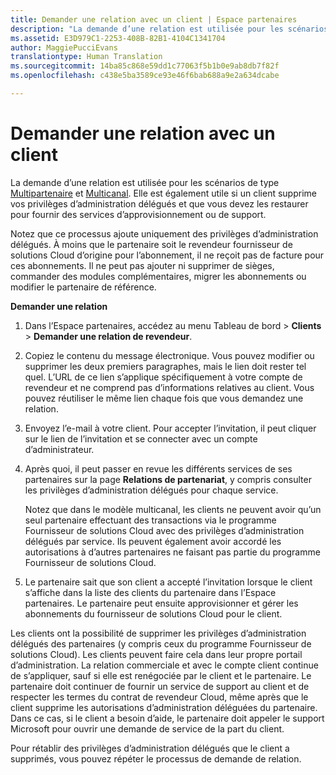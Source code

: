```yaml
---
title: Demander une relation avec un client | Espace partenaires
description: "La demande d’une relation est utilisée pour les scénarios Multipartenaire et Multicanal. Elle est également utile si un client supprime vos privilèges d’administration délégués et si vous devez les restaurer pour fournir des services d’approvisionnement ou de support."
ms.assetid: E3D979C1-2253-408B-82B1-4104C1341704
author: MaggiePucciEvans
translationtype: Human Translation
ms.sourcegitcommit: 14ba85c868e59dd1c77063f5b1b0e9ab8db7f82f
ms.openlocfilehash: c438e5ba3589ce93e46f6bab688a9e2a634dcabe

---
```


# Demander une relation avec un client


La demande d’une relation est utilisée pour les scénarios de type [Multipartenaire](multipartner.md) et [Multicanal](multichannel.md). Elle est également utile si un client supprime vos privilèges d’administration délégués et que vous devez les restaurer pour fournir des services d’approvisionnement ou de support.

Notez que ce processus ajoute uniquement des privilèges d’administration délégués. À moins que le partenaire soit le revendeur fournisseur de solutions Cloud d’origine pour l’abonnement, il ne reçoit pas de facture pour ces abonnements. Il ne peut pas ajouter ni supprimer de sièges, commander des modules complémentaires, migrer les abonnements ou modifier le partenaire de référence.

<a href="" id="requestarelationship"></a>
**Demander une relation**

1.  Dans l’Espace partenaires, accédez au menu Tableau de bord &gt; **Clients** &gt; **Demander une relation de revendeur**.
2.  Copiez le contenu du message électronique. Vous pouvez modifier ou supprimer les deux premiers paragraphes, mais le lien doit rester tel quel. L’URL de ce lien s’applique spécifiquement à votre compte de revendeur et ne comprend pas d’informations relatives au client. Vous pouvez réutiliser le même lien chaque fois que vous demandez une relation.
3.  Envoyez l’e-mail à votre client. Pour accepter l’invitation, il peut cliquer sur le lien de l’invitation et se connecter avec un compte d’administrateur.
4.  Après quoi, il peut passer en revue les différents services de ses partenaires sur la page **Relations de partenariat**, y compris consulter les privilèges d’administration délégués pour chaque service.

    Notez que dans le modèle multicanal, les clients ne peuvent avoir qu’un seul partenaire effectuant des transactions via le programme Fournisseur de solutions Cloud avec des privilèges d’administration délégués par service. Ils peuvent également avoir accordé les autorisations à d’autres partenaires ne faisant pas partie du programme Fournisseur de solutions Cloud.

5.  Le partenaire sait que son client a accepté l’invitation lorsque le client s’affiche dans la liste des clients du partenaire dans l’Espace partenaires. Le partenaire peut ensuite approvisionner et gérer les abonnements du fournisseur de solutions Cloud pour le client.

Les clients ont la possibilité de supprimer les privilèges d’administration délégués des partenaires (y compris ceux du programme Fournisseur de solutions Cloud). Les clients peuvent faire cela dans leur propre portail d’administration. La relation commerciale et avec le compte client continue de s’appliquer, sauf si elle est renégociée par le client et le partenaire. Le partenaire doit continuer de fournir un service de support au client et de respecter les termes du contrat de revendeur Cloud, même après que le client supprime les autorisations d’administration déléguées du partenaire. Dans ce cas, si le client a besoin d’aide, le partenaire doit appeler le support Microsoft pour ouvrir une demande de service de la part du client.

Pour rétablir des privilèges d’administration délégués que le client a supprimés, vous pouvez répéter le processus de demande de relation.

 

 






<!--HONumber=Nov16_HO4-->


